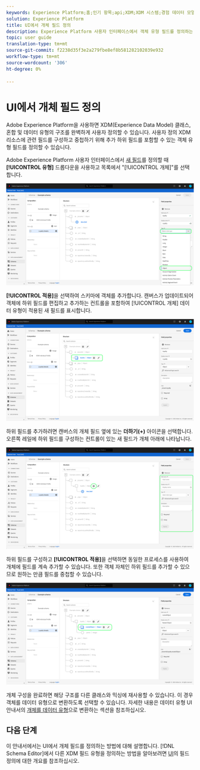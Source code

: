 ```yaml
---
keywords: Experience Platform;홈;인기 항목;api;XDM;XDM 시스템;경험 데이터 모델;ui;작업 영역;개체;필드;home;popular topics;api;XDM system;experience data model;ui;workspace;object;field;
solution: Experience Platform
title: UI에서 개체 필드 정의
description: Experience Platform 사용자 인터페이스에서 객체 유형 필드를 정의하는 방법을 알아봅니다.
topic: user guide
translation-type: tm+mt
source-git-commit: f2238d35f3e2a279fbe8ef8b581282102039e932
workflow-type: tm+mt
source-wordcount: '306'
ht-degree: 0%

---
```



# UI에서 개체 필드 정의

Adobe Experience Platform을 사용하면 XDM(Experience Data Model) 클래스, 혼합 및 데이터 유형의 구조를 완벽하게 사용자 정의할 수 있습니다. 사용자 정의 XDM 리소스에 관련 필드를 구성하고 중첩하기 위해 추가 하위 필드를 포함할 수 있는 객체 유형 필드를 정의할 수 있습니다.

Adobe Experience Platform 사용자 인터페이스에서 [새 필드](./overview.md#define)를 정의할 때 **[!UICONTROL 유형]** 드롭다운을 사용하고 목록에서 &quot;[!UICONTROL 개체]&quot;를 선택합니다.

![](../../images/ui/fields/special/object.png)

**[!UICONTROL 적용]**&#x200B;을 선택하여 스키마에 객체를 추가합니다. 캔버스가 업데이트되어 객체에 하위 필드를 편집하고 추가하는 컨트롤을 포함하여 [!UICONTROL 개체] 데이터 유형이 적용된 새 필드를 표시합니다.

![](../../images/ui/fields/special/object-applied.png)

하위 필드를 추가하려면 캔버스의 개체 필드 옆에 있는 **더하기(+)** 아이콘을 선택합니다. 오른쪽 레일에 하위 필드를 구성하는 컨트롤이 있는 새 필드가 개체 아래에 나타납니다.

![](../../images/ui/fields/special/object-add-field.png)

하위 필드를 구성하고 **[!UICONTROL 적용]**&#x200B;을 선택하면 동일한 프로세스를 사용하여 개체에 필드를 계속 추가할 수 있습니다. 또한 객체 자체인 하위 필드를 추가할 수 있으므로 원하는 만큼 필드를 중첩할 수 있습니다.

![](../../images/ui/fields/special/object-nested.png)

개체 구성을 완료하면 해당 구조를 다른 클래스와 믹싱에 재사용할 수 있습니다. 이 경우 객체를 데이터 유형으로 변환하도록 선택할 수 있습니다. 자세한 내용은 데이터 유형 UI 안내서의 [개체를 데이터 유형](../resources/data-types.md#convert)으로 변환하는 섹션을 참조하십시오.

## 다음 단계

이 안내서에서는 UI에서 개체 필드를 정의하는 방법에 대해 설명합니다. [!DNL Schema Editor]에서 다른 XDM 필드 유형을 정의하는 방법을 알아보려면 [UI](./overview.md#special)의 필드 정의에 대한 개요를 참조하십시오.
